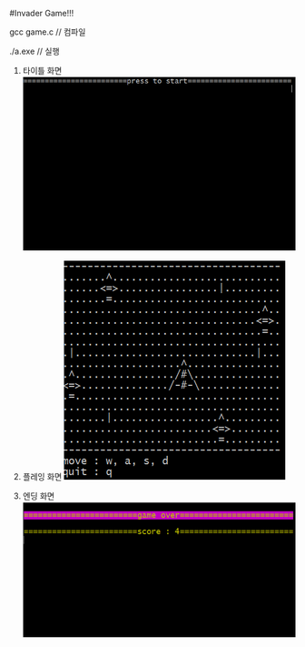 #Invader Game!!!

gcc game.c  // 컴파일

./a.exe     // 실행

1. 타이틀 화면
![test](https://github.com/Jo-jangho/GitTest/blob/master/invader/title.PNG?raw=true)

2. 플레잉 화면
![test2](https://github.com/Jo-jangho/GitTest/blob/master/invader/playing.PNG?raw=true)

3. 엔딩 화면
![test3](https://github.com/Jo-jangho/GitTest/blob/master/invader/ending.PNG?raw=true)
